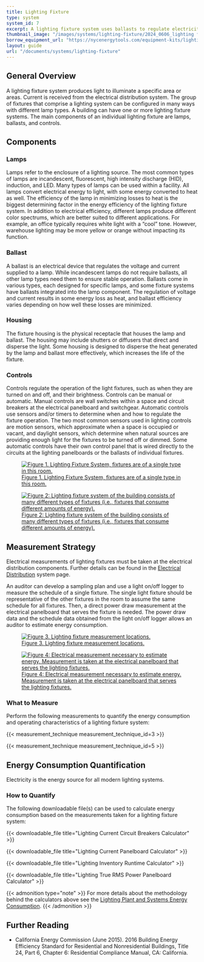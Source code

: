 ```yaml
---
title: Lighting Fixture
type: system
system_id: 7
excerpt: A lighting fixture system uses ballasts to regulate electricity to the lamps, which produce light to illuminate areas in the facility.
thumbnail_image: "/images/systems/lighting-fixture/2024_0606_lighting fixture system_thumbnail_RESIZED-01.jpg"
borrow_equipment_url: "https://nycenergytools.com/equipment-kits/lighting-measurement-kit/"
layout: guide
url: "/documents/systems/lighting-fixture"
---
```


## General Overview

A lighting fixture system produces light to illuminate a specific area or areas. Current is received from the electrical distribution system. The group of fixtures that comprise a lighting system can be configured in many ways with different lamp types. A building can have one or more lighting fixture systems. The main components of an individual lighting fixture are lamps, ballasts, and controls. 

## Components

### Lamps

Lamps refer to the enclosure of a lighting source. The most common types of lamps are incandescent, fluorescent, high intensity discharge (HID), induction, and LED. Many types of lamps can be used within a facility. All lamps convert electrical energy to light, with some energy converted to heat as well. The efficiency of the lamp in minimizing losses to heat is the biggest determining factor in the energy efficiency of the lighting fixture system. In addition to electrical efficiency, different lamps produce different color spectrums, which are better suited to different applications. For example, an office typically requires white light with a “cool” tone. However, warehouse lighting may be more yellow or orange without impacting its function.

### Ballast

A ballast is an electrical device that regulates the voltage and current supplied to a lamp. While incandescent lamps do not require ballasts, all other lamp types need them to ensure stable operation. Ballasts come in various types, each designed for specific lamps, and some fixture systems have ballasts integrated into the lamp component. The regulation of voltage and current results in some energy loss as heat, and ballast efficiency varies depending on how well these losses are minimized.

### Housing

The fixture housing is the physical receptacle that houses the lamp and ballast. The housing may include shutters or diffusers that direct and disperse the light. Some housing is designed to disperse the heat generated by the lamp and ballast more effectively, which increases the life of the fixture.

### Controls

Controls regulate the operation of the light fixtures, such as when they are turned on and off, and their brightness. Controls can be manual or automatic. Manual controls are wall switches within a space and circuit breakers at the electrical panelboard and switchgear. Automatic controls use sensors and/or timers to determine when and how to regulate the fixture operation. The two most common sensors used in lighting controls are motion sensors, which approximate when a space is occupied or vacant, and daylight sensors, which determine when natural sources are providing enough light for the fixtures to be turned off or dimmed.  Some automatic controls have their own control panel that is wired directly to the circuits at the lighting panelboards or the ballasts of individual fixtures.

<a href="/images/systems/lighting-fixture/lighting fixture figure1.png">
    <figure class="figure mb-4 mt-3">
        <img src="/images/systems/lighting-fixture/lighting fixture figure1.png" class="figure-img img-fluid rounded" alt="Figure 1. Lighting Fixture System, fixtures are of a single type in this room.">
        <figcaption class="figure-caption text-left">Figure 1. Lighting Fixture System, fixtures are of a single type in this room.</figcaption>
    </figure>
</a>

<a href="/images/systems/lighting-fixture/lighting fixture figure2.png">
    <figure class="figure mb-4 mt-3">
        <img src="/images/systems/lighting-fixture/lighting fixture figure2.png" class="figure-img img-fluid rounded" alt="Figure 2: Lighting fixture system of the building consists of many different types of fixtures (i.e., fixtures that consume different amounts of energy).">
        <figcaption class="figure-caption text-left">Figure 2: Lighting fixture system of the building consists of many different types of fixtures (i.e., fixtures that consume different amounts of energy).</figcaption>
    </figure>
</a>

<!-- ## Evaluation of Energy Consumption

Electricity is the energy source for all modern lighting systems. Table 1 provides a summary of system component measurements and values needed to quantify the hourly energy consumption and operating characteristics of a lighting fixture system.  

<div class="table-wrapper">
<table>
    <caption>Table 1. Key values, components and measurements to evaluate energy consumption.</caption>
    <thead>
        <tr>
            <th>
                System Quantification
            </th>
            <th>
                Values to be Quantified
            </th>
            <th>
                Energy Consuming Component
            </th>
            <th>
                Measurements
            </th>
        </tr>
    <tbody>
        <tr>
            <td>
                Lighting fixture system electricity usage (<a class="glossary-link" href="/glossary#kwh"><abbr title="Kilowatt Hour">kWh</abbr></a>)
            </td>
            <td>
                <ul>
                    <li>Average hourly panelboard or switchgear (<a class="glossary-link" href="/glossary#kwh"><abbr title="Kilowatt Hour">kWh</abbr></a>)</li> 
                    <li>Total operating time for the light fixtures</li>
                </ul>
            </td>
            <td>
                Light fixtures and automatic controls (if applicable).
            </td>
            <td>
                <ul>
                    <li><a href="/documents/measurement-technique/electrical-current">Hourly measurement of electricity supplied to the light fixture system from the panelboard or switchgear</a></li> 
                    <li><a href="/documents/measurement-technique/lighting-fixture-runtime">Total operating hours of the light fixtures</a></li>
                </ul>
            </td>
        </tr>
        <tr>
            <td>
                Illuminance delivered
            </td>
            <td>
                Lumens
            </td>
            <td>
                Light fixtures
            </td>
            <td>
                Lumens incident on surfaces that require illumination (workstations, walkways, shelving, etc.)
            </td>
        </tr>
        <tr>
            <td>
                Light quality
            </td>
            <td>
                Color rendering index
            </td>
            <td>
                Lamps
            </td>
            <td>
                Color rendering index measurement (speciality equipment)
            </td>
        </tr>
    </tbody>
</table> 
</div> -->

## Measurement Strategy

Electrical measurements of lighting fixtures must be taken at the electrical distribution components. Further details can be found in the <a href="/documents/systems/electrical-distribution">Electrical Distribution</a> system page.  

An auditor can develop a sampling plan and use a light on/off logger to measure the schedule of a single fixture. The single light fixture should be representative of the other fixtures in the room to assume the same schedule for all fixtures. Then, a direct power draw measurement at the electrical panelboard that serves the fixture is needed. The power draw data and the schedule data obtained from the light on/off logger allows an auditor to estimate energy consumption.

<a href="/images/systems/lighting-fixture/lighting fixture figure3.png">
    <figure class="figure mb-4 mt-3">
        <img src="/images/systems/lighting-fixture/lighting fixture figure3.png" class="figure-img img-fluid rounded" alt="Figure 3. Lighting fixture measurement locations.">
        <figcaption class="figure-caption text-left">Figure 3. Lighting fixture measurement locations.</figcaption>
    </figure>
</a>

<a href="/images/systems/lighting-fixture/lighting fixture figure4.png">
    <figure class="figure mb-4 mt-3">
        <img src="/images/systems/lighting-fixture/lighting fixture figure4.png" class="figure-img img-fluid rounded" alt="Figure 4: Electrical measurement necessary to estimate energy. Measurement is taken at the electrical panelboard that serves the lighting fixtures.">
        <figcaption class="figure-caption text-left">Figure 4: Electrical measurement necessary to estimate energy. Measurement is taken at the electrical panelboard that serves the lighting fixtures.</figcaption>
    </figure>
</a>

### What to Measure

Perform the following measurements to quantify the energy consumption and operating characteristics of a lighting fixture system:

{{< measurement_technique measurement_technique_id=3 >}}

{{< measurement_technique measurement_technique_id=5 >}}

## Energy Consumption Quantification

Electricity is the energy source for all modern lighting systems.

### How to Quantify

The following downloadable file(s) can be used to calculate energy consumption based on the measurements taken for a lighting fixture system:

{{< downloadable_file title="Lighting Current Circuit Breakers Calculator" >}}

{{< downloadable_file title="Lighting Current Panelboard Calculator" >}}

{{< downloadable_file title="Lighting Inventory Runtime Calculator" >}}

{{< downloadable_file title="Lighting True RMS Power Panelboard Calculator" >}}

{{< admonition type="note" >}}
For more details about the methodology behind the calculators above see the [Lighting Plant and Systems Energy Consumption](/documents/calculation-methodology/lighting-plant-and-systems-energy-consumption).
{{< /admonition >}}

## Further Reading

- California Energy Commission (June 2015). 2016 Building Energy Efficiency Standard for Residential and Nonresidential Buildings, Title 24, Part 6, Chapter 6: Residential Compliance Manual, CA: California.